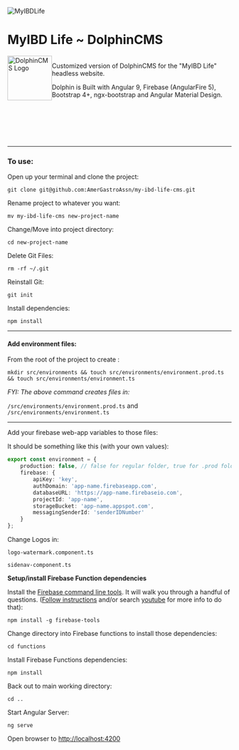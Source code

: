 ![MyIBDLife](https://firebasestorage.googleapis.com/v0/b/my-ibd-life-dev.appspot.com/o/images%2F2019%2F1551821388572_my_ibd_life_logo_500.png?alt=media&token=7fe237dc-fe29-42fc-8031-210e0db40b52)

# MyIBD Life ~ DolphinCMS

<div style="float:left;">
<img src="https://firebasestorage.googleapis.com/v0/b/my-ibd-life-dev.appspot.com/o/images%2F2020%2F1583362664573_dolphin-3d_260x260.png?alt=media&token=7931f5a2-0f12-4daa-8455-b8c212cd0fb5" alt="DolphinCMS Logo" style="width:100px; float:left;"/>
<p>Customized version of DolphinCMS for the "MyIBD Life" headless website.</p>
<p>Dolphin is Built with Angular 9, Firebase (AngularFire 5), Bootstrap 4+, ngx-bootstrap and Angular Material Design.</p>
</div>
<p>&nbsp;</p>
<p>&nbsp;</p>
<p>&nbsp;</p>

---

### To use:

Open up your terminal and clone the project:

    git clone git@github.com:AmerGastroAssn/my-ibd-life-cms.git


Rename project to whatever you want:

    mv my-ibd-life-cms new-project-name


Change/Move into project directory:

    cd new-project-name

Delete Git Files:

	rm -rf ~/.git

Reinstall Git:

	git init



Install dependencies:

    npm install

---

#### Add environment files:
From the root of the project to create :


    mkdir src/environments && touch src/environments/environment.prod.ts && touch src/environments/environment.ts

*FYI: The above command creates files in:*

`/src/environments/environment.prod.ts`  and  `/src/environments/environment.ts`

---
Add your firebase web-app variables to those files:

It should be something like this (with your own values):

```typescript
export const environment = {
    production: false, // false for regular folder, true for .prod folder
    firebase: {
        apiKey: 'key',
        authDomain: 'app-name.firebaseapp.com',
        databaseURL: 'https://app-name.firebaseio.com',
        projectId: 'app-name',
        storageBucket: 'app-name.appspot.com',
        messagingSenderId: 'senderIDNumber'
    }
};
```

Change Logos in:

`logo-watermark.component.ts`

`sidenav-component.ts`


**Setup/install Firebase Function dependencies**

Install the [Firebase command line tools](https://firebase.google.com/docs/cli/). It will walk you through a handful of questions. ([Follow instructions](https://firebase.google.com/docs/cli/) and/or search [youtube](https://www.youtube.com/watch?v=9kRgVxULbag) for more info to do that):

    npm install -g firebase-tools

Change directory into Firebase functions to install those dependencies:

    cd functions

Install Firebase Functions dependencies:

    npm install

Back out to main working directory:

    cd ..

Start Angular Server:

    ng serve

Open browser to [http://localhost:4200](http://localhost:4200)



